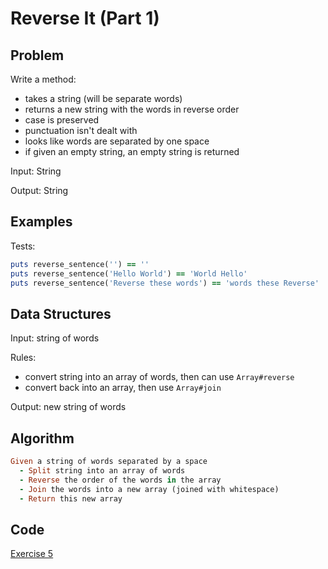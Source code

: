 # Reverse It (Part 1)

## Problem

Write a method:

  - takes a string (will be separate words)
  - returns a new string with the words in reverse order
  - case is preserved
  - punctuation isn't dealt with
  - looks like words are separated by one space
  - if given an empty string, an empty string is returned

Input: String

Output: String

## Examples

Tests:

```ruby
puts reverse_sentence('') == ''
puts reverse_sentence('Hello World') == 'World Hello'
puts reverse_sentence('Reverse these words') == 'words these Reverse'
```

## Data Structures

Input: string of words

Rules: 

  - convert string into an array of words, then can use `Array#reverse`
  - convert back into an array, then use `Array#join`

Output: new string of words

## Algorithm
```ruby
Given a string of words separated by a space
  - Split string into an array of words
  - Reverse the order of the words in the array
  - Join the words into a new array (joined with whitespace)
  - Return this new array
```

## Code
[Exercise 5](/exercise_5.rb)